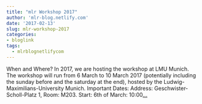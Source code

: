 ```yaml
---
title: "mlr Workshop 2017"
author: 'mlr-blog.netlify.com'
date: '2017-02-13'
slug: mlr-workshop-2017
categories:
- bloglink
tags:
  - mlrblognetlifycom
---
```


When and Where? In 2017, we are hosting the workshop at LMU Munich. The workshop will run from 6 March to 10 March 2017 (potentially including the sunday before and the saturday at the end), hosted by the Ludwig-Maximilians-University Munich. Important Dates: Address: Geschwister-Scholl-Platz 1, Room: M203. Start: 6th of March: 10:00[... <i class="fas fa-external-link-alt"></i>](https://mlr-blog.netlify.com/post/2017-02-13-mlr-workshop/)


